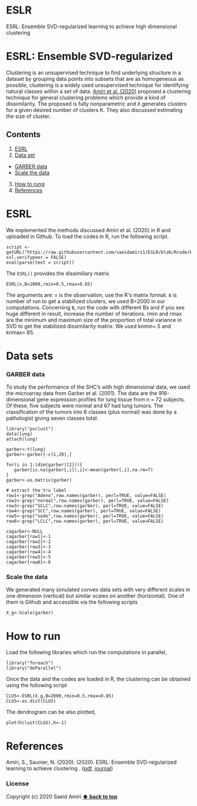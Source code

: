 # ESLR
ESRL: Ensemble SVD-regularized learning to achieve high dimensional clustering

# ESRL: Ensemble SVD-regularized 
Clustering is an unsupervised technique to find underlying structure in a dataset by grouping
data points into subsets that are as homogeneous as possible, clustering is a widely used unsupervised technique for identifying natural classes within a set of data. [Amiri et al. (2020)]() proposed a clustering technique for general clustering problems which provide a kind of dissimilarity. The proposed is fully nonparametric and it generates clusters for a given desired number of clusters K. They also discussed estimating the size of cluster.

## Contents
1. [ESRL](#esrl)
2. [Data set](#datasets)
 - [GARBER data]()
 - [Scale the data]()
3. [How to rung](#how-to-run)
5. [References](#references)

# ESRL
We implemented the methods discussed Amiri et al. (2020) in R and uploaded in Github. To load the codes in R, run the following script.

 ```
script <- getURL("https://raw.githubusercontent.com/saeidamiri1/ESLR/blob/Rcode/ESRL.R", ssl.verifypeer = FALSE)
eval(parse(text = script))
 ```
The ```ESRL()``` provides the dissimiliary matrix
```
ESRL(x,B=2000,rmin=0.5,rmax=0.85)
```

The arguments are: ```x``` is the observation, use the R's matrix format. ```B``` is number of run to get a stabilized clusters, we used B=2000 in our computations. Concerning ```B```, run the code with different Bs and if you see huge different in result, increase the number of iterations. rmin and rmax are the minimum and maximum size of the proportion of total variance in SVD to get the stabilized dissimilarity matrix. We used knmin=.5 and knmax=.85.


# Data sets
###  GARBER data
To study the performance of the SHC’s with high dimensional data, we used the microarray data from Garber et al. (2001). The data are the 916-dimensional gene expression profiles for lung tissue from n = 72 subjects. Of these, five subjects were normal and 67 had lung tumors. The classification of the tumors into 6 classes (plus normal) was done by a pathologist giving seven classes total.

```
library("pvclust")
data(lung)
attach(lung)

garber<-t(lung)
garber<-garber[-c(1,20),]

for(i in 1:(dim(garber)[2])){
   garber[is.na(garber[,i]),i]<-mean(garber[,i],na.rm=T)
}
garber<-as.matrix(garber)

# extract the tru label
row1<-grep("Adeno",row.names(garber), perl=TRUE, value=FALSE)
row2<-grep("normal",row.names(garber), perl=TRUE, value=FALSE)
row3<-grep("SCLC",row.names(garber), perl=TRUE, value=FALSE)
row4<-grep("SCC",row.names(garber), perl=TRUE, value=FALSE)
row5<-grep("node",row.names(garber), perl=TRUE, value=FALSE)
row6<-grep("LCLC",row.names(garber), perl=TRUE, value=FALSE)

cagarber<-NULL
cagarber[row1]<-1
cagarber[row2]<-2
cagarber[row3]<-3
cagarber[row4]<-4
cagarber[row5]<-5
cagarber[row6]<-6
```

### Scale the data
We generated many simulated convex data sets with  very different scales in one dimension (vertical) but similar scales on another (horizontal). One of them is Github and accessible via the following scripts   

```
X_g<-Scale(garber)
```

# How to run
Load the following libraries which run the computations in parallel,

```
library("foreach")
library("doParallel")
```
Once the data and the codes are loaded in R, the clustering can be obtained using the following script

```
CLUS<-ESRL(X_g,B=2000,rmin=0.5,rmax=0.85)
CLUS<-as.dist(CLUS)
```

The dendrogram can be also plotted,
```
plot(hclust(CLUS),h=-1)
```

# References
Amiri, S., Saunier, N. (2020). (2020). ESRL: Ensemble SVD-regularized learning to achieve clustering . ([pdf](), [journal]())

### License
Copyright (c) 2020 Saeid Amiri
**[⬆ back to top](#contents)**